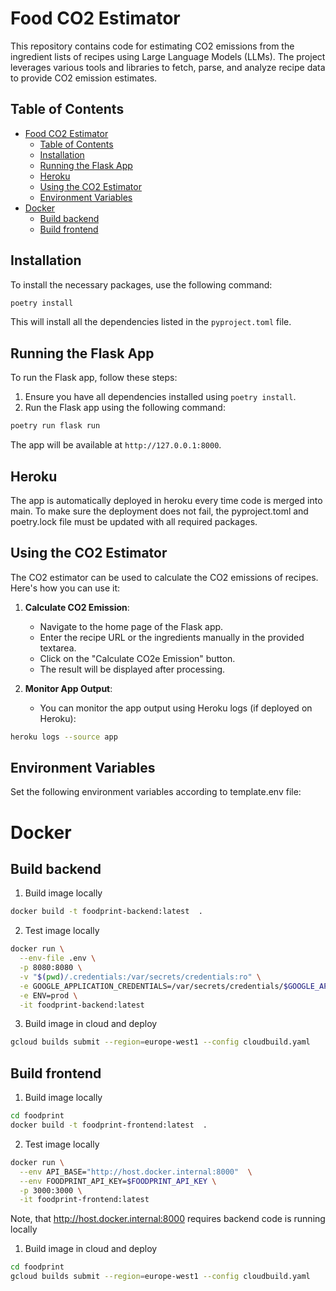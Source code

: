 # Food CO2 Estimator

This repository contains code for estimating CO2 emissions from the ingredient lists of recipes using Large Language Models (LLMs). The project leverages various tools and libraries to fetch, parse, and analyze recipe data to provide CO2 emission estimates.

## Table of Contents

- [Food CO2 Estimator](#food-co2-estimator)
  - [Table of Contents](#table-of-contents)
  - [Installation](#installation)
  - [Running the Flask App](#running-the-flask-app)
  - [Heroku](#heroku)
  - [Using the CO2 Estimator](#using-the-co2-estimator)
  - [Environment Variables](#environment-variables)
- [Docker](#docker)
  - [Build backend](#build-backend)
  - [Build frontend](#build-frontend)
  

## Installation

To install the necessary packages, use the following command:

```bash
poetry install
```

This will install all the dependencies listed in the `pyproject.toml` file.

## Running the Flask App

To run the Flask app, follow these steps:

1. Ensure you have all dependencies installed using `poetry install`.
2. Run the Flask app using the following command:

```bash
poetry run flask run
```

The app will be available at `http://127.0.0.1:8000`.

## Heroku
The app is automatically deployed in heroku every time code is merged into main. To make sure the deployment does not fail, the pyproject.toml and poetry.lock file must be updated with all required packages.

## Using the CO2 Estimator

The CO2 estimator can be used to calculate the CO2 emissions of recipes. Here's how you can use it:

1. **Calculate CO2 Emission**:
   - Navigate to the home page of the Flask app.
   - Enter the recipe URL or the ingredients manually in the provided textarea.
   - Click on the "Calculate CO2e Emission" button.
   - The result will be displayed after processing.

2. **Monitor App Output**:
   - You can monitor the app output using Heroku logs (if deployed on Heroku):

```bash
heroku logs --source app
```


## Environment Variables
Set the following environment variables according to template.env file:

# Docker

## Build backend

1. Build image locally
```bash
docker build -t foodprint-backend:latest  .
```

2. Test image locally
```bash
docker run \
  --env-file .env \
  -p 8080:8080 \
  -v "$(pwd)/.credentials:/var/secrets/credentials:ro" \
  -e GOOGLE_APPLICATION_CREDENTIALS=/var/secrets/credentials/$GOOGLE_APPLICATION_CREDENTIALS_FILENAME \
  -e ENV=prod \
  -it foodprint-backend:latest
```

3. Build image in cloud and deploy
```bash
gcloud builds submit --region=europe-west1 --config cloudbuild.yaml 
```

## Build frontend

1. Build image locally
```bash
cd foodprint
docker build -t foodprint-frontend:latest  .
```

2. Test image locally
```bash
docker run \
  --env API_BASE="http://host.docker.internal:8000"  \
  --env FOODPRINT_API_KEY=$FOODPRINT_API_KEY \
  -p 3000:3000 \
  -it foodprint-frontend:latest
```

Note, that http://host.docker.internal:8000 requires backend code is running locally 

1. Build image in cloud and deploy
```bash
cd foodprint
gcloud builds submit --region=europe-west1 --config cloudbuild.yaml 
```




